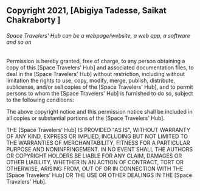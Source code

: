 ## Copyright 2021, [Abigiya Tadesse, Saikat Chakraborty ]

###### Space Travelers' Hub can be a webpage/website, a web app, a software and so on

Permission is hereby granted, free of charge, to any person obtaining a copy of this [Space Travelers' Hub] and associated documentation files, to deal in the [Space Travelers' Hub] without restriction, including without limitation the rights to use, copy, modify, merge, publish, distribute, sublicense, and/or sell copies of the [Space Travelers' Hub], and to permit persons to whom the [Space Travelers' Hub] is furnished to do so, subject to the following conditions:

The above copyright notice and this permission notice shall be included in all copies or substantial portions of the [Space Travelers' Hub].

THE [Space Travelers' Hub] IS PROVIDED "AS IS", WITHOUT WARRANTY OF ANY KIND, EXPRESS OR IMPLIED, INCLUDING BUT NOT LIMITED TO THE WARRANTIES OF MERCHANTABILITY, FITNESS FOR A PARTICULAR PURPOSE AND NONINFRINGEMENT. IN NO EVENT SHALL THE AUTHORS OR COPYRIGHT HOLDERS BE LIABLE FOR ANY CLAIM, DAMAGES OR OTHER LIABILITY, WHETHER IN AN ACTION OF CONTRACT, TORT OR OTHERWISE, ARISING FROM, OUT OF OR IN CONNECTION WITH THE [Space Travelers' Hub] OR THE USE OR OTHER DEALINGS IN THE [Space Travelers' Hub].
